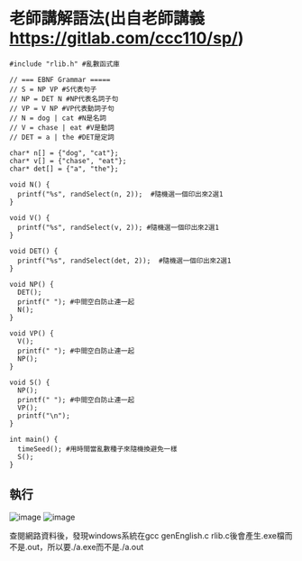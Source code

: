 # 老師講解語法(出自老師講義 https://gitlab.com/ccc110/sp/)
```
#include "rlib.h" #亂數函式庫

// === EBNF Grammar =====
// S = NP VP #S代表句子 
// NP = DET N #NP代表名詞子句
// VP = V NP #VP代表動詞子句
// N = dog | cat #N是名詞
// V = chase | eat #V是動詞
// DET = a | the #DET是定詞

char* n[] = {"dog", "cat"};
char* v[] = {"chase", "eat"};
char* det[] = {"a", "the"}; 

void N() {
  printf("%s", randSelect(n, 2));  #隨機選一個印出來2選1
}

void V() {
  printf("%s", randSelect(v, 2)); #隨機選一個印出來2選1
}

void DET() {
  printf("%s", randSelect(det, 2));  #隨機選一個印出來2選1
}

void NP() {
  DET();
  printf(" "); #中間空白防止連一起
  N();
}

void VP() {
  V();
  printf(" "); #中間空白防止連一起
  NP();
}

void S() {
  NP();
  printf(" "); #中間空白防止連一起
  VP();
  printf("\n");
}

int main() {
  timeSeed(); #用時間當亂數種子來隨機換避免一樣
  S();
}
```
## 執行
![image](https://user-images.githubusercontent.com/81726807/173265715-7a58971e-07b7-43e2-ab49-108af1274a52.png)
![image](https://user-images.githubusercontent.com/81726807/173265769-91f9450a-a1fd-4b28-a71f-73695345d3ce.png)

查閱網路資料後，發現windows系統在gcc genEnglish.c rlib.c後會產生.exe檔而不是.out，所以要./a.exe而不是./a.out



